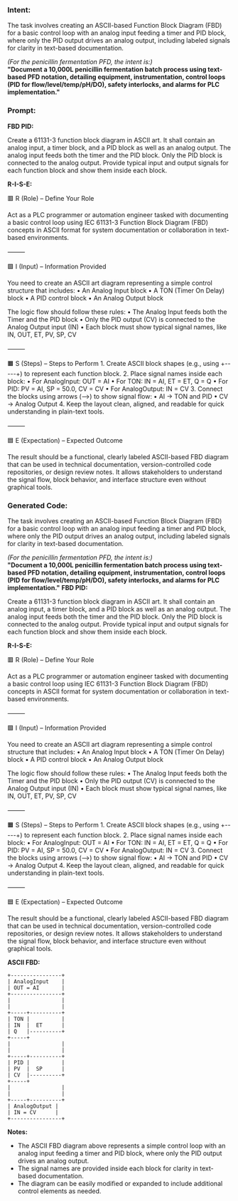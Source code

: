 ### Intent:
The task involves creating an ASCII-based Function Block Diagram (FBD) for a basic control loop with an analog input feeding a timer and PID block, where only the PID output drives an analog output, including labeled signals for clarity in text-based documentation.  

*(For the penicillin fermentation PFD, the intent is:)*  
**"Document a 10,000L penicillin fermentation batch process using text-based PFD notation, detailing equipment, instrumentation, control loops (PID for flow/level/temp/pH/DO), safety interlocks, and alarms for PLC implementation."**

### Prompt:
**FBD PID:**

Create a 61131-3 function block diagram in ASCII art. It shall contain an analog input, a timer block, and a PID block as well as an analog output. The analog input feeds both the timer and the PID block. Only the PID block is connected to the analog output. Provide typical input and output signals for each function block and show them inside each block.

**R-I-S-E:**

🟥 R (Role) – Define Your Role

Act as a PLC programmer or automation engineer tasked with documenting a basic control loop using IEC 61131-3 Function Block Diagram (FBD) concepts in ASCII format for system documentation or collaboration in text-based environments.

⸻

🟩 I (Input) – Information Provided

You need to create an ASCII art diagram representing a simple control structure that includes:
	•	An Analog Input block
	•	A TON (Timer On Delay) block
	•	A PID control block
	•	An Analog Output block

The logic flow should follow these rules:
	•	The Analog Input feeds both the Timer and the PID block
	•	Only the PID output (CV) is connected to the Analog Output input (IN)
	•	Each block must show typical signal names, like IN, OUT, ET, PV, SP, CV

⸻

🟧 S (Steps) – Steps to Perform
	1.	Create ASCII block shapes (e.g., using +-----+) to represent each function block.
	2.	Place signal names inside each block:
	•	For AnalogInput: OUT = AI
	•	For TON: IN = AI, ET = ET, Q = Q
	•	For PID: PV = AI, SP = 50.0, CV = CV
	•	For AnalogOutput: IN = CV
	3.	Connect the blocks using arrows (-->) to show signal flow:
	•	AI → TON and PID
	•	CV → Analog Output
	4.	Keep the layout clean, aligned, and readable for quick understanding in plain-text tools.

⸻

🟦 E (Expectation) – Expected Outcome

The result should be a functional, clearly labeled ASCII-based FBD diagram that can be used in technical documentation, version-controlled code repositories, or design review notes. It allows stakeholders to understand the signal flow, block behavior, and interface structure even without graphical tools.

### Generated Code:
The task involves creating an ASCII-based Function Block Diagram (FBD) for a basic control loop with an analog input feeding a timer and PID block, where only the PID output drives an analog output, including labeled signals for clarity in text-based documentation.  

*(For the penicillin fermentation PFD, the intent is:)*  
**"Document a 10,000L penicillin fermentation batch process using text-based PFD notation, detailing equipment, instrumentation, control loops (PID for flow/level/temp/pH/DO), safety interlocks, and alarms for PLC implementation."**
**FBD PID:**

Create a 61131-3 function block diagram in ASCII art. It shall contain an analog input, a timer block, and a PID block as well as an analog output. The analog input feeds both the timer and the PID block. Only the PID block is connected to the analog output. Provide typical input and output signals for each function block and show them inside each block.

**R-I-S-E:**

🟥 R (Role) – Define Your Role

Act as a PLC programmer or automation engineer tasked with documenting a basic control loop using IEC 61131-3 Function Block Diagram (FBD) concepts in ASCII format for system documentation or collaboration in text-based environments.

⸻

🟩 I (Input) – Information Provided

You need to create an ASCII art diagram representing a simple control structure that includes:
	•	An Analog Input block
	•	A TON (Timer On Delay) block
	•	A PID control block
	•	An Analog Output block

The logic flow should follow these rules:
	•	The Analog Input feeds both the Timer and the PID block
	•	Only the PID output (CV) is connected to the Analog Output input (IN)
	•	Each block must show typical signal names, like IN, OUT, ET, PV, SP, CV

⸻

🟧 S (Steps) – Steps to Perform
	1.	Create ASCII block shapes (e.g., using +-----+) to represent each function block.
	2.	Place signal names inside each block:
	•	For AnalogInput: OUT = AI
	•	For TON: IN = AI, ET = ET, Q = Q
	•	For PID: PV = AI, SP = 50.0, CV = CV
	•	For AnalogOutput: IN = CV
	3.	Connect the blocks using arrows (-->) to show signal flow:
	•	AI → TON and PID
	•	CV → Analog Output
	4.	Keep the layout clean, aligned, and readable for quick understanding in plain-text tools.

⸻

🟦 E (Expectation) – Expected Outcome

The result should be a functional, clearly labeled ASCII-based FBD diagram that can be used in technical documentation, version-controlled code repositories, or design review notes. It allows stakeholders to understand the signal flow, block behavior, and interface structure even without graphical tools.

**ASCII FBD:**

```
+----------------+
| AnalogInput    |
| OUT = AI       |
+----------------+
|                |
|                |
+-----+----------+
| TON |          |
| IN  |  ET      |
| Q   |----------+
+-----+
|                |
|                |
+-----+----------+
| PID |          |
| PV  |  SP      |
| CV  |----------+
+-----+
|                |
|                |
+-----+----------+
| AnalogOutput |
| IN = CV      |
+----------------+
```

**Notes:**

* The ASCII FBD diagram above represents a simple control loop with an analog input feeding a timer and PID block, where only the PID output drives an analog output.
* The signal names are provided inside each block for clarity in text-based documentation.
* The diagram can be easily modified or expanded to include additional control elements as needed.
